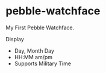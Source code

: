 pebble-watchface
================

My First Pebble Watchface. 


Display
  - Day, Month Day
  - HH:MM am/pm
  - Supports Military Time

